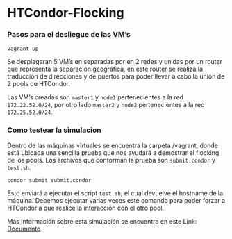 # HTCondor-Flocking

### Pasos para el desliegue de las VM’s

    vagrant up

Se desplegaran 5 VM’s en separadas por en 2 redes y unidas por un router que representa la separación geográfica, en este router se realiza la traducción de direcciones y de puertos para poder llevar a cabo la unión de 2 pools de HTCondor. 

Las VM’s creadas son `master1` y `node1` pertenecientes a la red `172.22.52.0/24`, por otro lado `master2` y `node2` pertenecientes a la red `172.25.52.0/24`.

### Como testear la simulacion

Dentro de las máquinas virtuales se encuentra la carpeta /vagrant, donde está ubicada una sencilla prueba que nos ayudará a demostrar el flocking de los pools. Los archivos que conforman la prueba son `submit.condor` y `test.sh`.

    condor_submit submit.condor
    
Esto enviará a ejecutar el script `test.sh`, el cual devuelve el hostname de la máquina. Debemos ejecutar varias veces este comando para poder forzar a HTCondor a que realice la interacción con el otro pool.

Más información sobre esta simulación se encuentra en este Link: [Documento](https://docs.google.com/document/d/1ieidQu6s3zqzjIImLeydZZWa0oEJRKOHAhm3V9TRdls/edit?usp=sharing)

